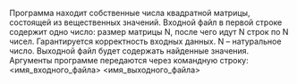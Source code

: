 Программа находит собственные числа квадратной матрицы, состоящей из вещественных значений.
Входной файл в первой строке содержит одно число: размер матрицы N, после чего идут N строк по N чисел. Гарантируется корректность входных данных. N – натуральное число. 
Выходной файл будет содержать найденные значения. 
Аргументы программе передаются через командную строку:
<имя_входного_файла> <имя_выходного_файла>

